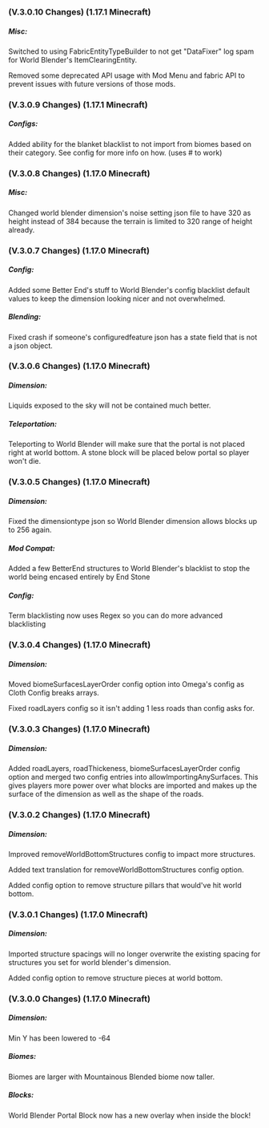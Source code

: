 ### **(V.3.0.10 Changes) (1.17.1 Minecraft)**

##### Misc:
Switched to using FabricEntityTypeBuilder to not get "DataFixer" log spam for World Blender's ItemClearingEntity.

Removed some deprecated API usage with Mod Menu and fabric API to prevent issues with future versions of those mods. 


### **(V.3.0.9 Changes) (1.17.1 Minecraft)**

##### Configs:
Added ability for the blanket blacklist to not import from biomes based on their category. See config for more info on how. (uses # to work)


### **(V.3.0.8 Changes) (1.17.0 Minecraft)**

##### Misc:
Changed world blender dimension's noise setting json file to have 320 as height instead of 384 because the terrain is limited to 320 range of height already.


### **(V.3.0.7 Changes) (1.17.0 Minecraft)**

##### Config:
Added some Better End's stuff to World Blender's config blacklist default values to keep the dimension looking nicer and not overwhelmed.

##### Blending:
Fixed crash if someone's configuredfeature json has a state field that is not a json object.


### **(V.3.0.6 Changes) (1.17.0 Minecraft)**

##### Dimension:
Liquids exposed to the sky will not be contained much better.

##### Teleportation:
Teleporting to World Blender will make sure that the portal is not placed right at world bottom.
 A stone block will be placed below portal so player won't die.


### **(V.3.0.5 Changes) (1.17.0 Minecraft)**

##### Dimension:
Fixed the dimensiontype json so World Blender dimension allows blocks up to 256 again.

##### Mod Compat:
Added a few BetterEnd structures to World Blender's blacklist to stop the world being encased entirely by End Stone

##### Config:
Term blacklisting now uses Regex so you can do more advanced blacklisting


### **(V.3.0.4 Changes) (1.17.0 Minecraft)**

##### Dimension:
Moved biomeSurfacesLayerOrder config option into Omega's config as Cloth Config breaks arrays.

Fixed roadLayers config so it isn't adding 1 less roads than config asks for.


### **(V.3.0.3 Changes) (1.17.0 Minecraft)**

##### Dimension:
Added roadLayers, roadThickeness, biomeSurfacesLayerOrder config option and merged two config entries into allowImportingAnySurfaces.
  This gives players more power over what blocks are imported and makes up the surface of the dimension as well as the shape of the roads.


### **(V.3.0.2 Changes) (1.17.0 Minecraft)**

##### Dimension:
Improved removeWorldBottomStructures config to impact more structures.

Added text translation for removeWorldBottomStructures config option.
  
Added config option to remove structure pillars that would've hit world bottom.


### **(V.3.0.1 Changes) (1.17.0 Minecraft)**

##### Dimension:
Imported structure spacings will no longer overwrite the existing spacing for structures you set for world blender's dimension.

Added config option to remove structure pieces at world bottom.


### **(V.3.0.0 Changes) (1.17.0 Minecraft)**

##### Dimension:
Min Y has been lowered to -64

##### Biomes:
Biomes are larger with Mountainous Blended biome now taller.

##### Blocks:
World Blender Portal Block now has a new overlay when inside the block!

